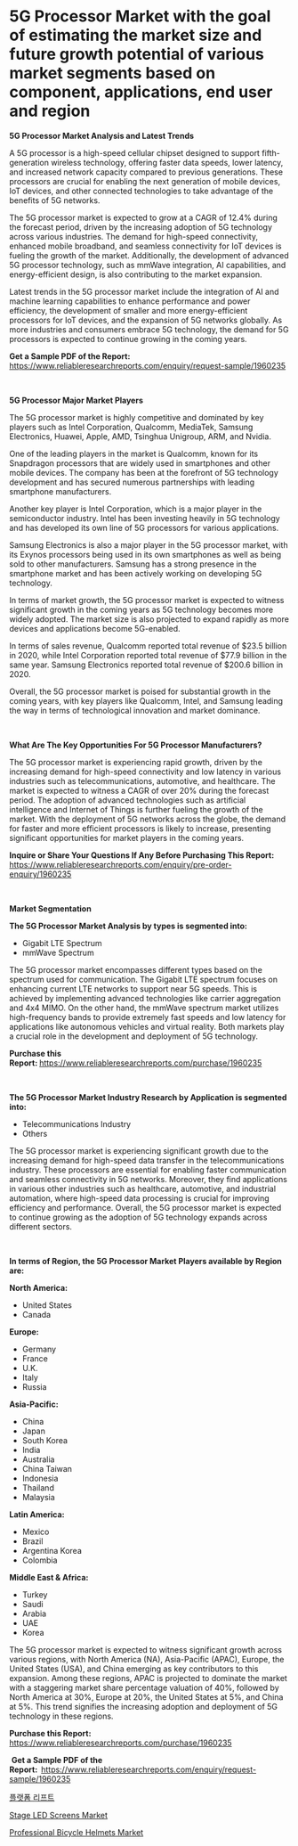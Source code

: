 <p><h1>5G Processor Market with the goal of estimating the market size and future growth potential of various market segments based on component, applications, end user and region</h1></p><p><strong>5G Processor Market Analysis and Latest Trends</strong></p>
<p><p>A 5G processor is a high-speed cellular chipset designed to support fifth-generation wireless technology, offering faster data speeds, lower latency, and increased network capacity compared to previous generations. These processors are crucial for enabling the next generation of mobile devices, IoT devices, and other connected technologies to take advantage of the benefits of 5G networks.</p><p>The 5G processor market is expected to grow at a CAGR of 12.4% during the forecast period, driven by the increasing adoption of 5G technology across various industries. The demand for high-speed connectivity, enhanced mobile broadband, and seamless connectivity for IoT devices is fueling the growth of the market. Additionally, the development of advanced 5G processor technology, such as mmWave integration, AI capabilities, and energy-efficient design, is also contributing to the market expansion.</p><p>Latest trends in the 5G processor market include the integration of AI and machine learning capabilities to enhance performance and power efficiency, the development of smaller and more energy-efficient processors for IoT devices, and the expansion of 5G networks globally. As more industries and consumers embrace 5G technology, the demand for 5G processors is expected to continue growing in the coming years.</p></p>
<p><strong>Get a Sample PDF of the Report:&nbsp;</strong> <a href="https://www.reliableresearchreports.com/enquiry/request-sample/1960235">https://www.reliableresearchreports.com/enquiry/request-sample/1960235</a></p>
<p>&nbsp;</p>
<p><strong>5G Processor Major Market Players</strong></p>
<p><p>The 5G processor market is highly competitive and dominated by key players such as Intel Corporation, Qualcomm, MediaTek, Samsung Electronics, Huawei, Apple, AMD, Tsinghua Unigroup, ARM, and Nvidia.</p><p>One of the leading players in the market is Qualcomm, known for its Snapdragon processors that are widely used in smartphones and other mobile devices. The company has been at the forefront of 5G technology development and has secured numerous partnerships with leading smartphone manufacturers.</p><p>Another key player is Intel Corporation, which is a major player in the semiconductor industry. Intel has been investing heavily in 5G technology and has developed its own line of 5G processors for various applications.</p><p>Samsung Electronics is also a major player in the 5G processor market, with its Exynos processors being used in its own smartphones as well as being sold to other manufacturers. Samsung has a strong presence in the smartphone market and has been actively working on developing 5G technology.</p><p>In terms of market growth, the 5G processor market is expected to witness significant growth in the coming years as 5G technology becomes more widely adopted. The market size is also projected to expand rapidly as more devices and applications become 5G-enabled.</p><p>In terms of sales revenue, Qualcomm reported total revenue of $23.5 billion in 2020, while Intel Corporation reported total revenue of $77.9 billion in the same year. Samsung Electronics reported total revenue of $200.6 billion in 2020.</p><p>Overall, the 5G processor market is poised for substantial growth in the coming years, with key players like Qualcomm, Intel, and Samsung leading the way in terms of technological innovation and market dominance.</p></p>
<p>&nbsp;</p>
<p><strong>What Are The Key Opportunities For 5G Processor Manufacturers?</strong></p>
<p><p>The 5G processor market is experiencing rapid growth, driven by the increasing demand for high-speed connectivity and low latency in various industries such as telecommunications, automotive, and healthcare. The market is expected to witness a CAGR of over 20% during the forecast period. The adoption of advanced technologies such as artificial intelligence and Internet of Things is further fueling the growth of the market. With the deployment of 5G networks across the globe, the demand for faster and more efficient processors is likely to increase, presenting significant opportunities for market players in the coming years.</p></p>
<p><strong>Inquire or Share Your Questions If Any Before Purchasing This Report:</strong> <a href="https://www.reliableresearchreports.com/enquiry/pre-order-enquiry/1960235">https://www.reliableresearchreports.com/enquiry/pre-order-enquiry/1960235</a></p>
<p>&nbsp;</p>
<p><strong>Market Segmentation</strong></p>
<p><strong>The 5G Processor Market Analysis by types is segmented into:</strong></p>
<p><ul><li>Gigabit LTE Spectrum</li><li>mmWave Spectrum</li></ul></p>
<p><p>The 5G processor market encompasses different types based on the spectrum used for communication. The Gigabit LTE spectrum focuses on enhancing current LTE networks to support near 5G speeds. This is achieved by implementing advanced technologies like carrier aggregation and 4x4 MIMO. On the other hand, the mmWave spectrum market utilizes high-frequency bands to provide extremely fast speeds and low latency for applications like autonomous vehicles and virtual reality. Both markets play a crucial role in the development and deployment of 5G technology.</p></p>
<p><strong>Purchase this Report:&nbsp;</strong><a href="https://www.reliableresearchreports.com/purchase/1960235">https://www.reliableresearchreports.com/purchase/1960235</a></p>
<p>&nbsp;</p>
<p><strong>The 5G Processor Market Industry Research by Application is segmented into:</strong></p>
<p><ul><li>Telecommunications Industry</li><li>Others</li></ul></p>
<p><p>The 5G processor market is experiencing significant growth due to the increasing demand for high-speed data transfer in the telecommunications industry. These processors are essential for enabling faster communication and seamless connectivity in 5G networks. Moreover, they find applications in various other industries such as healthcare, automotive, and industrial automation, where high-speed data processing is crucial for improving efficiency and performance. Overall, the 5G processor market is expected to continue growing as the adoption of 5G technology expands across different sectors.</p></p>
<p>&nbsp;</p>
<p><strong>In terms of Region, the 5G Processor Market Players available by Region are:</strong></p>
<p>
    <p> <strong> North America: </strong>
        <ul>
            <li>United States</li>
            <li>Canada</li>
        </ul>
        </p> 
    <p> <strong> Europe: </strong>
        <ul>
            <li>Germany</li>
            <li>France</li>
            <li>U.K.</li>
            <li>Italy</li>
            <li>Russia</li>
        </ul>
        </p> 
    <p> <strong> Asia-Pacific: </strong>
        <ul>
            <li>China</li>
            <li>Japan</li>
            <li>South Korea</li>
            <li>India</li>
            <li>Australia</li>
            <li>China Taiwan</li>
            <li>Indonesia</li>
            <li>Thailand</li>
            <li>Malaysia</li>
        </ul>
        </p> 
    <p> <strong> Latin America: </strong>
        <ul>
            <li>Mexico</li>
            <li>Brazil</li>
            <li>Argentina Korea</li>
            <li>Colombia</li>
        </ul>
        </p> 
    <p> <strong> Middle East & Africa: </strong>
        <ul>
            <li>Turkey</li>
            <li>Saudi</li>
            <li>Arabia</li>
            <li>UAE</li>
            <li>Korea</li>
        </ul>
    </p>
    </p>
<p><p>The 5G processor market is expected to witness significant growth across various regions, with North America (NA), Asia-Pacific (APAC), Europe, the United States (USA), and China emerging as key contributors to this expansion. Among these regions, APAC is projected to dominate the market with a staggering market share percentage valuation of 40%, followed by North America at 30%, Europe at 20%, the United States at 5%, and China at 5%. This trend signifies the increasing adoption and deployment of 5G technology in these regions.</p></p>
<p><strong>Purchase this Report: </strong><a href="https://www.reliableresearchreports.com/purchase/1960235">https://www.reliableresearchreports.com/purchase/1960235</a></p>
<p>&nbsp;<strong>Get a Sample PDF of the Report:&nbsp;&nbsp;</strong><a href="https://www.reliableresearchreports.com/enquiry/request-sample/1960235">https://www.reliableresearchreports.com/enquiry/request-sample/1960235</a></p>
<p><strong></strong></p>
<p><p><a href="https://github.com/CorEmtymerich56566/Market-Research-Report-List-1/blob/main/924405511394.md">플랫폼 리프트</a></p><p><a href="https://github.com/lubmix/Market-Research-Report-List-2/blob/main/stage-led-screens-market.md">Stage LED Screens Market</a></p><p><a href="https://github.com/Hazelklievgspy6vdcsmu106w/Market-Research-Report-List-1/blob/main/professional-bicycle-helmets-market.md">Professional Bicycle Helmets Market</a></p></p>